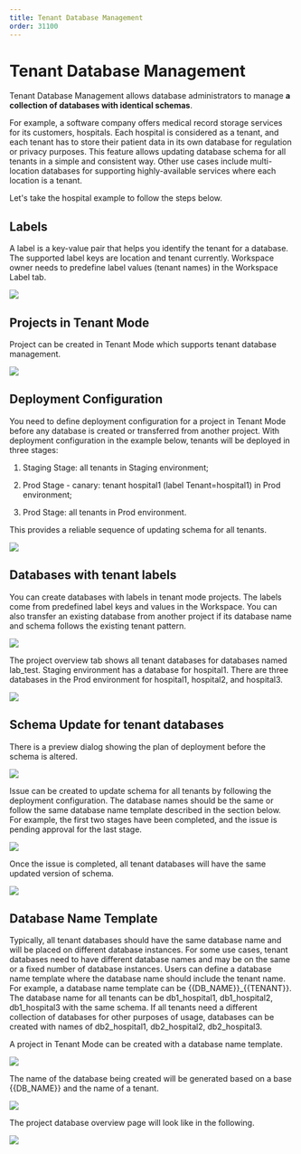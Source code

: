 ```yaml
---
title: Tenant Database Management
order: 31100
---
```


# Tenant Database Management

Tenant Database Management allows database administrators to manage **a collection of databases with identical schemas**.

For example, a software company offers medical record storage services for its customers, hospitals. Each hospital is considered as a tenant, and each tenant has to store their patient data in its own database for regulation or privacy purposes. This feature allows updating database schema for all tenants in a simple and consistent way. Other use cases include multi-location databases for supporting highly-available services where each location is a tenant.

Let's take the hospital example to follow the steps below.

## **Labels**

A label is a key-value pair that helps you identify the tenant for a database. The supported label keys are location and tenant currently. Workspace owner needs to predefine label values (tenant names) in the Workspace Label tab.

![](https://lh5.googleusercontent.com/rMDiat5aaHH5Y4W11dyJJ6BaQFBKpgWpN1fe7I6KDa5Lr9KFl8IBvkDxBTN9PfWnUciyFsDPrp4MM2IMXKBbEunyWjfR4OoTA9LwcBci_DnTvrqAcEv17toC9P5V7sztyyhsHtOI)

## **Projects in Tenant Mode**

Project can be created in Tenant Mode which supports tenant database management.

![](https://lh6.googleusercontent.com/eCSBofNQlemoRd1hibP3uFVvxR_KBXx9AxTETaZI5DUhKSxSoZTJYpE96dOrR-dogpQMe01gjrzHyEAaz420fOVtT05Z7BHcA1ZSw19ZF0MS4shA4-y7Sc7TfSis3rRA8CKoXsU5)

## **Deployment Configuration**

You need to define deployment configuration for a project in Tenant Mode before any database is created or transferred from another project. With deployment configuration in the example below, tenants will be deployed in three stages:

1. Staging Stage: all tenants in Staging environment;

2. Prod Stage - canary: tenant hospital1 (label Tenant=hospital1) in Prod environment;

3. Prod Stage: all tenants in Prod environment.

This provides a reliable sequence of updating schema for all tenants.

![](https://lh4.googleusercontent.com/qhiFW7AVlgR1qf6kn8QNtwBEBELrd0Wz3HiTWVbN4uUz5ZzfH_KbSGdUL3LCSVQYGt8urMW4BVn9WuMugzdouN-zlnoxPOnGSuPbfT5xPWQX5wNrBU8SsVN4UdqTcGyn-JmNF5Wv)

## **Databases with tenant labels**

You can create databases with labels in tenant mode projects. The labels come from predefined label keys and values in the Workspace. You can also transfer an existing database from another project if its database name and schema follows the existing tenant pattern.

![](https://lh5.googleusercontent.com/np56A-QL4l2jaCUbjVq7SehWbzyAK9gicnYIUAt_qhOd59galXdtWrfCSa2tereGS5oOyBTGWgGq5kSQ_iRd_IUi9j75A_hy-t35M6qezSy3Kvze2LB16fidknhPOgQ9nOuJcduC)

The project overview tab shows all tenant databases for databases named lab_test. Staging environment has a database for hospital1. There are three databases in the Prod environment for hospital1, hospital2, and hospital3.

![](https://lh5.googleusercontent.com/fZzLjuIq3psIv67snNyZG3cE1KPVolLOG75QYWEZTZimvwCKK3qrscNoH8d43RU99E4RYfNaK9Cs9NhxjeDvZFY_sd75K_6-1xPWzR8wu_gKs0ik0_okKPaOmh69LqqXb9jnEl3I)

## **Schema Update for tenant databases**

There is a preview dialog showing the plan of deployment before the schema is altered.

![](https://lh5.googleusercontent.com/ZtI6JsVO19yJTuPDgZWyJrC8ITc9xc-51P198xoY7JaswEEfZ-NwgiypJhJAPyG_585MQGKqOabiAhEqvhxFxqJkJFEW8aSvrj3u4ZJr1X33z6QG5pIdHta6IP670Roi7HElQgSt)

Issue can be created to update schema for all tenants by following the deployment configuration. The database names should be the same or follow the same database name template described in the section below. For example, the first two stages have been completed, and the issue is pending approval for the last stage.

![](https://lh4.googleusercontent.com/gb1GTg9LAA5Y3X6HszmGciNzc7WRlZ-RD92m37QdNkuCaLtAUXh3NwaAewtWfh6tHjtio18BBEpOVtHoAotAUxwHYiyyxpzmKRfsYRzJF4Y_ucetpS26DjIkaOvMs5Wr7Iy40Ic7)

Once the issue is completed, all tenant databases will have the same updated version of schema.

![](https://lh5.googleusercontent.com/sNe3q-fgFlFr8cIMIro7yelBqOrz3jEr2vbcAuMQqeBBhDzKVIH9Ils3-tmsKl_FkQYzPpm5kCwo2xMXyXjzYuQJZqp-VyToP2V8YSd0ZT4qllrYZZi2eEn0V3QE_jP_BhoNWgyu)

## Database Name Template

Typically, all tenant databases should have the same database name and will be placed on different database instances. For some use cases, tenant databases need to have different database names and may be on the same or a fixed number of database instances. Users can define a database name template where the database name should include the tenant name. For example, a database name template can be \{{DB_NAME\}}\_\{{TENANT\}}. The database name for all tenants can be db1_hospital1, db1_hospital2, db1_hospital3 with the same schema. If all tenants need a different collection of databases for other purposes of usage, databases can be created with names of db2_hospital1, db2_hospital2, db2_hospital3.

A project in Tenant Mode can be created with a database name template.

![](https://lh3.googleusercontent.com/Zqyzbns_XSQe-dWRDM_hs7wq4Lj-g0fdBikDDd7gGvqSVUd-GRgizxnv3d_6nMTYl6c2esixJMvCYWKEb0M-ZbDv76m6ve-ZAHSpHOSUDaJvOSE75arc2Agq30Ygt-eKKFkUDH-r)

The name of the database being created will be generated based on a base \{{DB_NAME\}} and the name of a tenant.

![](https://lh3.googleusercontent.com/wydI17rEtQv4wxPTYmIYIs2g44EGj0vMhksXHRU1IRunm7yYymeKphWJvRA00EYgHvMlgNKnjMN5iMfVRBPCd-qrofvJJpkgTcV6l68us2Ncbh9cGfFzpRgBd_UUrE92t9WmnWu_)

The project database overview page will look like in the following.

![](https://lh6.googleusercontent.com/FHWZlkvujYScHmWZqb50VdscniqvgLozVVPYOnYpwHoTjE51KXhlB7Ye5SAGmdFJt2o49T0ddx_-vakku1wIXM4PrwoLcECXKklvab8q1yY_2hk2piElJyysd4fQ1yDfafoZqLP-)

